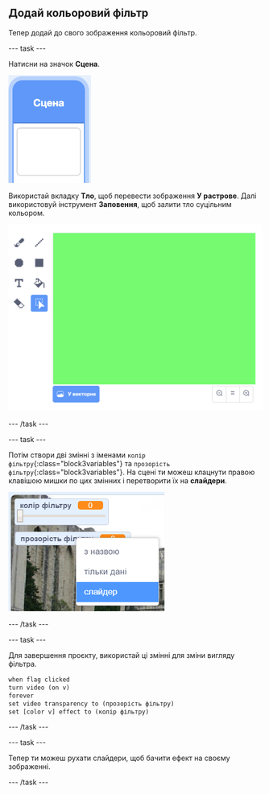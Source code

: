 ## Додай кольоровий фільтр

Тепер додай до свого зображення кольоровий фільтр.

--- task ---

Натисни на значок **Сцена**.

![зображення, що показує значок сцени](images/stage.png)

Використай вкладку **Тло**, щоб перевести зображення **У растрове**. Далі використовуй інструмент **Заповення**, щоб залити тло суцільним кольором.

![зображення, що показує заповнене тло сцени](images/paint-bucket.png)

--- /task ---

--- task ---

Потім створи дві змінні з іменами `колір фільтру`{:class="block3variables"} та `прозорість фільтру`{:class="block3variables"}. На сцені ти можеш клацнути правою клавішою мишки по цих змінних і перетворити їх на **слайдери**.

![зображення, що показує перетворення змінних у слайдери](images/sliders.png)

--- /task ---

--- task ---

Для завершення проєкту, використай ці змінні для зміни вигляду фільтра.

```blocks3
when flag clicked
turn video (on v)
forever
set video transparency to (прозорість фільтру)
set [color v] effect to (колір фільтру)
```

--- /task ---

--- task ---

Тепер ти можеш рухати слайдери, щоб бачити ефект на своєму зображенні.

--- /task ---





